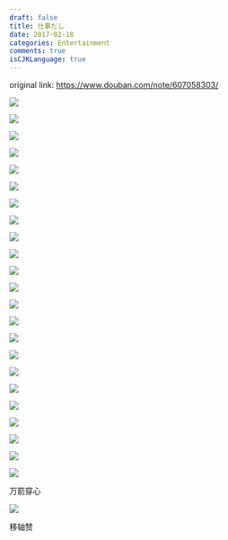 ```yaml
---
draft: false
title: 仕事だし
date: 2017-02-18
categories: Entertainment
comments: true
isCJKLanguage: true
---
```


original link: https://www.douban.com/note/607058303/

![](../../assets/images/its-work/p40724855.jpg)

![](../../assets/images/its-work/p40724878.jpg)

![](../../assets/images/its-work/p40724888.jpg)

![](../../assets/images/its-work/p40724887.jpg)

![](../../assets/images/its-work/p40724903.jpg)

![](../../assets/images/its-work/p40724904.jpg)

![](../../assets/images/its-work/p40724910.jpg)

![](../../assets/images/its-work/p40724911.jpg)

![](../../assets/images/its-work/p40724918.jpg)

![](../../assets/images/its-work/p40724921.jpg)

![](../../assets/images/its-work/p40724932.jpg)

![](../../assets/images/its-work/p40724927.jpg)

![](../../assets/images/its-work/p40724936.jpg)

![](../../assets/images/its-work/p40724935.jpg)

![](../../assets/images/its-work/p40724947.jpg)

![](../../assets/images/its-work/p40724942.jpg)

![](../../assets/images/its-work/p40724954.jpg)

![](../../assets/images/its-work/p40724955.jpg)

![](../../assets/images/its-work/p40724996.jpg)

![](../../assets/images/its-work/p40724998.jpg)

![](../../assets/images/its-work/p40725032.jpg)

![](../../assets/images/its-work/p40725033.jpg)

![](../../assets/images/its-work/p40725038.jpg)

万箭穿心

![](../../assets/images/its-work/p40725064.jpg)

移轴赞
